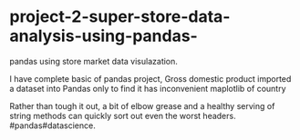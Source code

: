 # project-2-super-store-data-analysis-using-pandas-

pandas using store market data visulazation.

I have complete basic of pandas project,
Gross domestic product imported a dataset into Pandas only to 
find it has inconvenient maplotlib of country 

Rather than tough it out, a bit of elbow grease and a healthy serving 
of string methods can quickly sort out even the worst headers.
#pandas#datascience.
